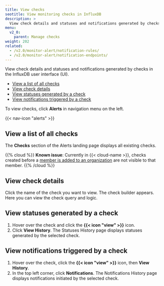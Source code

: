 ```yaml
---
title: View checks
seotitle: View monitoring checks in InfluxDB
description: >
  View check details and statuses and notifications generated by checks in the InfluxDB UI.
menu:
  v2_0:
    parent: Manage checks
weight: 202
related:
  - /v2.0/monitor-alert/notification-rules/
  - /v2.0/monitor-alert/notification-endpoints/
---
```


View check details and statuses and notifications generated by checks in the InfluxDB user interface (UI).

- [View a list of all checks](#view-a-list-of-all-checks)
- [View check details](#view-check-details)
- [View statuses generated by a check](#view-statuses-generated-by-a-check)
- [View notifications triggered by a check](#view-notifications-triggered-by-a-check)

To view checks, click **Alerts** in navigation menu on the left.

{{< nav-icon "alerts" >}}

## View a list of all checks
The **Checks** section of the Alerts landing page displays all existing checks.

{{% cloud %}}
**Known issue**: Currently in {{< cloud-name >}}, checks created before a [member is added to an organization](/v2.0/account-management/multi-member) are not visible to that member.
{{% /cloud %}}

## View check details
Click the name of the check you want to view.
The check builder appears.
Here you can view the check query and logic.

## View statuses generated by a check
1. Hover over the check and click the **{{< icon "view" >}}** icon.
2. Click **View History**.
   The Statuses History page displays statuses generated by the selected check.

## View notifications triggered by a check
1. Hover over the check, click the **{{< icon "view" >}}**
   icon, then **View History**.
2. In the top left corner, click **Notifications**.
   The Notifications History page displays notifications initiated by the selected check.
